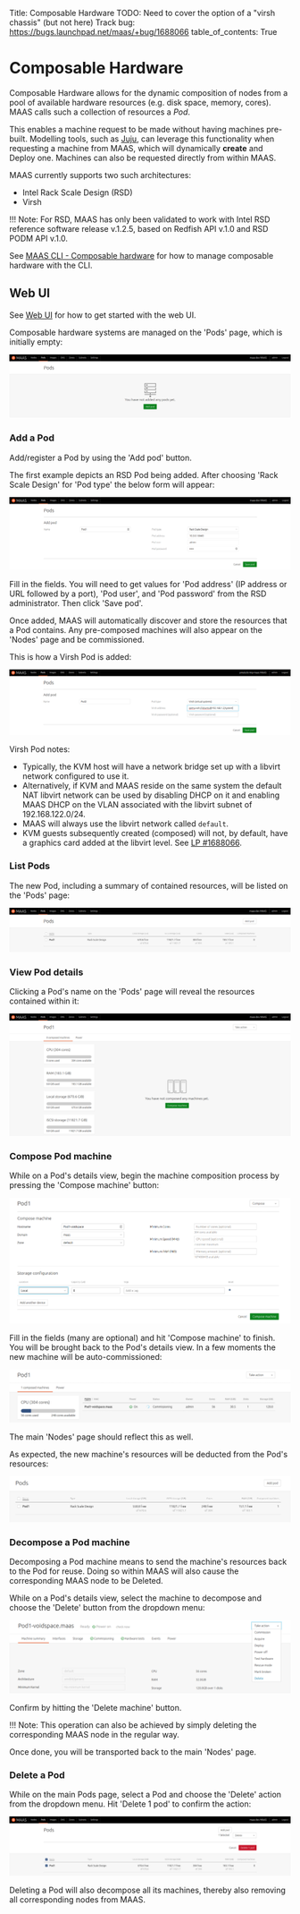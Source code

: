 Title: Composable Hardware
TODO:  Need to cover the option of a "virsh chassis" (but not here)
       Track bug: https://bugs.launchpad.net/maas/+bug/1688066
table_of_contents: True


# Composable Hardware

Composable Hardware allows for the dynamic composition of nodes from a pool
of available hardware resources (e.g. disk space, memory, cores). MAAS calls
such a collection of resources a *Pod*.

This enables a machine request to be made without having machines pre-built.
Modelling tools, such as [Juju][about-juju], can leverage this functionality
when requesting a machine from MAAS, which will dynamically **create** and
Deploy one. Machines can also be requested directly from within MAAS.

MAAS currently supports two such architectures:

- Intel Rack Scale Design (RSD)
- Virsh

!!! Note:
    For RSD, MAAS has only been validated to work with Intel RSD reference
    software release v.1.2.5, based on Redfish API v.1.0 and RSD PODM API v.1.0.

See [MAAS CLI - Composable hardware][cli-comp-hw] for how to manage composable
hardware with the CLI.


## Web UI

See [Web UI][webui] for how to get started with the web UI.

Composable hardware systems are managed on the 'Pods' page, which is initially
empty:

![initial pods page][img__2.2_pod-initial-page]


### Add a Pod

Add/register a Pod by using the 'Add pod' button.

The first example depicts an RSD Pod being added. After choosing 'Rack Scale
Design' for 'Pod type' the below form will appear:

![add pod][img__2.2_pod-add-rsd]

Fill in the fields. You will need to get values for 'Pod address' (IP address
or URL followed by a port), 'Pod user', and 'Pod password' from the RSD
administrator. Then click 'Save pod'.

Once added, MAAS will automatically discover and store the resources that a
Pod contains. Any pre-composed machines will also appear on the 'Nodes' page
and be commissioned. 

This is how a Virsh Pod is added:

![add pod][img__2.2_pod-add-virsh]

Virsh Pod notes:

- Typically, the KVM host will have a network bridge set up with a libvirt
  network configured to use it.
- Alternatively, if KVM and MAAS reside on the same system the default NAT
  libvirt network can be used by disabling DHCP on it and enabling MAAS DHCP on
  the VLAN associated with the libvirt subnet of 192.168.122.0/24.
- MAAS will always use the libvirt network called `default`.
- KVM guests subsequently created (composed) will not, by default, have a
  graphics card added at the libvirt level. See
  [LP #1688066][launchpad-bug-1688066].

### List Pods

The new Pod, including a summary of contained resources, will be listed on the
'Pods' page:

![save pod][img__2.2_pod-list]

### View Pod details

Clicking a Pod's name on the 'Pods' page will reveal the resources contained
within it:

![pod details][img__2.2_pod-details]

### Compose Pod machine

While on a Pod's details view, begin the machine composition process by
pressing the 'Compose machine' button:

![pod compose machine][img__2.2_pod-compose-machine]

Fill in the fields (many are optional) and hit 'Compose machine' to finish. You
will be brought back to the Pod's details view. In a few moments the new
machine will be auto-commissioned:

![pod compose machine commissioning][img__2.2_pod-compose-machine-commissioning]

The main 'Nodes' page should reflect this as well.

As expected, the new machine's resources will be deducted from the Pod's
resources:

![pod machine resources deducted][img__2.2_pod-compose-machine-deducted]

### Decompose a Pod machine

Decomposing a Pod machine means to send the machine's resources back to the Pod
for reuse. Doing so within MAAS will also cause the corresponding MAAS node to
be Deleted.

While on a Pod's details view, select the machine to decompose and choose the
'Delete' button from the dropdown menu:

![pod decompose machine][img__2.2_pod-decompose-machine]

Confirm by hitting the 'Delete machine' button.

!!! Note:
    This operation can also be achieved by simply deleting the corresponding
    MAAS node in the regular way.

Once done, you will be transported back to the main 'Nodes' page.

### Delete a Pod

While on the main Pods page, select a Pod and choose the 'Delete' action from
the dropdown menu. Hit 'Delete 1 pod' to confirm the action:

![pod delete][img__2.2_pod-delete]

Deleting a Pod will also decompose all its machines, thereby also removing all
corresponding nodes from MAAS.


<!-- LINKS -->

[cli-comp-hw]: manage-cli-comp-hw.md
[about-juju]: https://jujucharms.com/docs/stable/about-juju
[webui]: installconfig-webui.md
[launchpad-bug-1688066]: https://bugs.launchpad.net/maas/+bug/1688066

[img__2.2_pod-initial-page]: ../media/nodes-comp-hw__2.2_pod-initial-page.png
[img__2.2_pod-add-rsd]: ../media/nodes-comp-hw__2.2_pod-add-rsd.png
[img__2.2_pod-add-virsh]: ../media/nodes-comp-hw__2.2_pod-add-virsh.png
[img__2.2_pod-list]: ../media/nodes-comp-hw__2.2_pod-list.png
[img__2.2_pod-details]: ../media/nodes-comp-hw__2.2_pod-details.png
[img__2.2_pod-compose-machine]: ../media/nodes-comp-hw__2.2_pod-compose-machine.png
[img__2.2_pod-compose-machine-commissioning]: ../media/nodes-comp-hw__2.2_pod-compose-machine-commissioning.png
[img__2.2_pod-compose-machine-deducted]: ../media/nodes-comp-hw__2.2_pod-compose-machine-deducted.png
[img__2.2_pod-decompose-machine]: ../media/nodes-comp-hw__2.2_pod-decompose-machine.png
[img__2.2_pod-delete]: ../media/nodes-comp-hw__2.2_pod-delete.png
